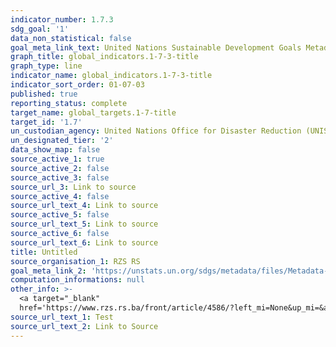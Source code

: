 ```yaml
---
indicator_number: 1.7.3
sdg_goal: '1'
data_non_statistical: false
goal_meta_link_text: United Nations Sustainable Development Goals Metadata (PDF 224 KB)
graph_title: global_indicators.1-7-3-title
graph_type: line
indicator_name: global_indicators.1-7-3-title
indicator_sort_order: 01-07-03
published: true
reporting_status: complete
target_name: global_targets.1-7-title
target_id: '1.7'
un_custodian_agency: United Nations Office for Disaster Reduction (UNISDR)
un_designated_tier: '2'
data_show_map: false
source_active_1: true
source_active_2: false
source_active_3: false
source_url_3: Link to source
source_active_4: false
source_url_text_4: Link to source
source_active_5: false
source_url_text_5: Link to source
source_active_6: false
source_url_text_6: Link to source
title: Untitled
source_organisation_1: RZS RS
goal_meta_link_2: 'https://unstats.un.org/sdgs/metadata/files/Metadata-01-01-01a.pdf'
computation_informations: null
other_info: >-
  <a target="_blank"
  href='https://www.rzs.rs.ba/front/article/4586/?left_mi=None&up_mi=&add=None'>www.rzs.rs.ba</a>
source_url_text_1: Test
source_url_text_2: Link to Source
---
```

